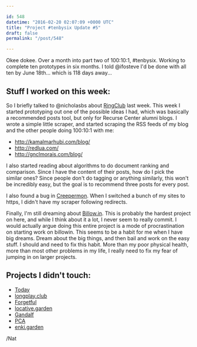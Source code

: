 ```yaml
---

id: 548
datetime: "2016-02-20 02:07:09 +0000 UTC"
title: "Project #tenbysix Update #5"
draft: false
permalink: "/post/548"

---
```


Okee dokee. Over a month into part two of 100:10:1, #tenbysix. Working to complete ten prototypes in six months. I told @ifosteve I'd be done with all ten by June 18th... which is 118 days away...

## Stuff I worked on this week:

So I briefly talked to @nicholasbs about [RingClub](https://github.com/icco/ringclub) last week. This week I started prototyping out one of the possible ideas I had, which was basically a recommended posts tool, but only for Recurse Center alumni blogs. I wrote a simple little scraper, and started scraping the RSS feeds of my blog and the other people doing 100:10:1 with me: 

 - http://kamalmarhubi.com/blog/
 - http://redlua.com/
 - http://gnclmorais.com/blog/

I also started reading about algorithms to do document ranking and comparison. Since I have the content of their posts, how do I pick the similar ones? Since people don't do tagging or anything similarly, this won't be incredibly easy, but the goal is to recommend three posts for every post.

I also found a bug in [Creepermon](https://github.com/icco/creepermon). When I switched a bunch of my sites to https, I didn't have my scraper following redirects.

Finally, I'm still dreaming about [Billow.in](https://github.com/icco/billowin). This is probably the hardest project on here, and while I think about it a lot, I never seem to really commit. I would actually argue doing this entire project is a mode of procrastination on starting work on billowin. This seems to be a habit for me when I have big dreams. Dream about the big things, and then bail and work on the easy stuff. I should and need to fix this habit. More than my poor physical health, more than most other problems in my life, I really need to fix my fear of jumping in on larger projects.

## Projects I didn't touch:

 - [Today](https://github.com/icco/today)
 - [longplay.club](https://github.com/icco/longplay.club)
 - [Forgetful](https://github.com/icco/forgetful)
 - [locative.garden](https://github.com/icco/locative.garden)
 - [Gandalf](https://github.com/icco/gandalf)
 - [PCA](https://github.com/icco/pca)
 - [enki.garden](https://github.com/icco/enki.garden)

/Nat
